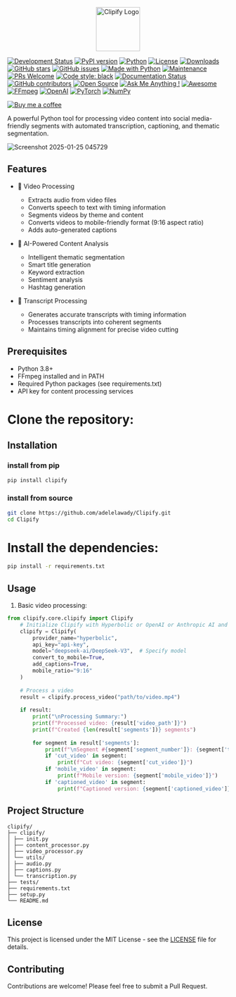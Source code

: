 

<p align="center">
  <img src="https://github.com/user-attachments/assets/58aecd53-d720-4716-96f2-002beebb52b3" alt="Clipify Logo" width="100"/>
</p>

[![Development Status](https://img.shields.io/badge/status-beta-yellow.svg)](https://github.com/adelelawady/clipify)
[![PyPI version](https://img.shields.io/pypi/v/clipify.svg)](https://pypi.org/project/clipify/)
[![Python](https://img.shields.io/badge/python-3.8%2B-blue.svg)](https://github.com/adelelawady/clipify)
[![License](https://img.shields.io/pypi/l/clipify.svg)](https://github.com/adelelawady/clipify/blob/main/LICENSE)
[![Downloads](https://img.shields.io/pypi/dm/clipify.svg)](https://pypi.org/project/clipify/)
[![GitHub stars](https://img.shields.io/github/stars/adelelawady/Clipify.svg)](https://github.com/adelelawady/Clipify/stargazers)
[![GitHub issues](https://img.shields.io/github/issues/adelelawady/Clipify.svg)](https://github.com/adelelawady/Clipify/issues)
[![Made with Python](https://img.shields.io/badge/Made%20with-Python-1f425f.svg)](https://www.python.org/)
[![Maintenance](https://img.shields.io/badge/Maintained%3F-yes-green.svg)](https://github.com/adelelawady/Clipify/graphs/commit-activity)
[![PRs Welcome](https://img.shields.io/badge/PRs-welcome-brightgreen.svg?style=flat)](https://makeapullrequest.com)
[![Code style: black](https://img.shields.io/badge/code%20style-black-000000.svg)](https://github.com/psf/black)
[![Documentation Status](https://img.shields.io/badge/docs-passing-brightgreen.svg)](https://github.com/adelelawady/Clipify#readme)
[![GitHub contributors](https://img.shields.io/github/contributors/adelelawady/Clipify.svg)](https://github.com/adelelawady/Clipify/graphs/contributors/)
[![Open Source](https://badges.frapsoft.com/os/v1/open-source.svg?v=103)](https://opensource.org/)
[![Ask Me Anything !](https://img.shields.io/badge/Ask%20me-anything-1abc9c.svg)](https://github.com/adelelawady/Clipify/issues)
[![Awesome](https://cdn.rawgit.com/sindresorhus/awesome/d7305f38d29fed78fa85652e3a63e154dd8e8829/media/badge.svg)](https://github.com/adelelawady/Clipify)
[![FFmpeg](https://img.shields.io/badge/FFmpeg-007808?style=flat&logo=ffmpeg&logoColor=white)](https://ffmpeg.org/)
[![OpenAI](https://img.shields.io/badge/OpenAI-412991?style=flat&logo=openai&logoColor=white)](https://openai.com/)
[![PyTorch](https://img.shields.io/badge/PyTorch-EE4C2C?style=flat&logo=pytorch&logoColor=white)](https://pytorch.org/)
[![NumPy](https://img.shields.io/badge/NumPy-013243?style=flat&logo=numpy&logoColor=white)](https://numpy.org/)

<!-- Social & Support -->
[![Buy me a coffee](https://img.shields.io/badge/Buy%20me%20a%20coffee-☕-yellow.svg)](https://buymeacoffee.com/adel50ali5b)



A powerful Python tool for processing video content into social media-friendly segments with automated transcription, captioning, and thematic segmentation.


![Screenshot 2025-01-25 045729](https://github.com/user-attachments/assets/f6b9ff76-181b-4de8-b19a-78eff0a2c86a)




## Features

- 🎥 Video Processing
  - Extracts audio from video files
  - Converts speech to text with timing information
  - Segments videos by theme and content
  - Converts videos to mobile-friendly format (9:16 aspect ratio)
  - Adds auto-generated captions

- 🤖 AI-Powered Content Analysis
  - Intelligent thematic segmentation
  - Smart title generation
  - Keyword extraction
  - Sentiment analysis
  - Hashtag generation

- 📝 Transcript Processing
  - Generates accurate transcripts with timing information
  - Processes transcripts into coherent segments
  - Maintains timing alignment for precise video cutting

## Prerequisites

- Python 3.8+
- FFmpeg installed and in PATH
- Required Python packages (see requirements.txt)
- API key for content processing services

# Clone the repository:

## Installation

### install from pip

```bash
pip install clipify
```

### install from source

```bash
git clone https://github.com/adelelawady/Clipify.git
cd Clipify
```

# Install the dependencies:

```bash
pip install -r requirements.txt
```

## Usage

1. Basic video processing:

```python
from clipify.core.clipify import Clipify
    # Initialize Clipify with Hyperbolic or OpenAI or Anthropic AI and specific model
    clipify = Clipify(
        provider_name="hyperbolic",
        api_key="api-key",
        model="deepseek-ai/DeepSeek-V3",  # Specify model
        convert_to_mobile=True,
        add_captions=True,
        mobile_ratio="9:16"
    )
    
    # Process a video
    result = clipify.process_video("path/to/video.mp4")
    
    if result:
        print("\nProcessing Summary:")
        print(f"Processed video: {result['video_path']}")
        print(f"Created {len(result['segments'])} segments")
        
        for segment in result['segments']:
            print(f"\nSegment #{segment['segment_number']}: {segment['title']}")
            if 'cut_video' in segment:
                print(f"Cut video: {segment['cut_video']}")
            if 'mobile_video' in segment:
                print(f"Mobile version: {segment['mobile_video']}")
            if 'captioned_video' in segment:
                print(f"Captioned version: {segment['captioned_video']}")
```

## Project Structure

```
clipify/
├── clipify/
│ ├── init.py
│ ├── content_processor.py
│ ├── video_processor.py
│ └── utils/
│ ├── audio.py
│ ├── captions.py
│ └── transcription.py
├── tests/
├── requirements.txt
├── setup.py
└── README.md
```

  
## License

This project is licensed under the MIT License - see the [LICENSE](LICENSE) file for details.

## Contributing

Contributions are welcome! Please feel free to submit a Pull Request.
